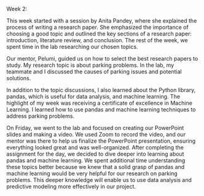 Week 2:

This week started with a session by Anita Pandey, where she explained the process of writing a research paper. She emphasized the importance of choosing a good topic and outlined the key sections of a research paper: introduction, literature review, and conclusion. The rest of the week, we spent time in the lab researching our chosen topics.

Our mentor, Pelumi, guided us on how to select the best research papers to study. My research topic is about parking problems. In the lab, my teammate and I discussed the causes of parking issues and potential solutions.

In addition to the topic discussions, I also learned about the Python library, pandas, which is useful for data analysis, and machine learning. The highlight of my week was receiving a certificate of excellence in Machine Learning. I learned how to use pandas and machine learning techniques to address parking problems.

On Friday, we went to the lab and focused on creating our PowerPoint slides and making a video. We used Zoom to record the video, and our mentor was there to help us finalize the PowerPoint presentation, ensuring everything looked great and was well-organized. After completing the assignment for the day, we decided to dive deeper into learning about pandas and machine learning. We spent additional time understanding these topics better because we knew that a solid grasp of pandas and machine learning would be very helpful for our research on parking problems. This deeper knowledge will enable us to use data analysis and predictive modeling more effectively in our project.
